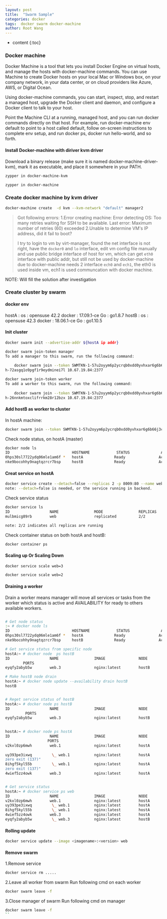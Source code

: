 ```yaml
---
layout: post
title:  "Swarm Sample"
categories: docker
tags:  docker swarm docker-machine
author: Root Wang
---
```


* content
{:toc}

### Docker machine

Docker Machine is a tool that lets you install Docker Engine on virtual hosts, and manage the hosts with docker-machine commands. You can use Machine to create Docker hosts on your local Mac or Windows box, on your company network, in your data center, or on cloud providers like Azure, AWS, or Digital Ocean.

Using docker-machine commands, you can start, inspect, stop, and restart a managed host, upgrade the Docker client and daemon, and configure a Docker client to talk to your host.

Point the Machine CLI at a running, managed host, and you can run docker commands directly on that host. For example, run docker-machine env default to point to a host called default, follow on-screen instructions to complete env setup, and run docker ps, docker run hello-world, and so forth.


#### Install Docker-machine with diriver kvm driver
Download a binary release (make sure it is named docker-machine-driver-kvm), mark it as executable, and place it somewhere in your PATH. 
```sh
zypper in docker-machine-kvm

zypper in docker-machine
```

### Create docker machine by kvm driver

```sh
docker-machine create  -d kvm --kvm-network "default" manager2
```
>Got following errors:
>1.Error creating machine: Error detecting OS: Too many retries waiting for SSH to be available.  Last error: Maximum number of retries (60) exceeded
>2.Unable to determine VM's IP address, did it fail to boot?
>
>I try to login to vm by virt-manager, found the net interface is not right, have the `docker0` and `lo` interface, edit vm config file manually and use public bridge interface of host for vm, which can get `eth0` interface with public addr, but still not be used by docker-machine due to docker-machine needs 2 interface `ech0` and `ech1`, the eth0 is used inside vm, ech1 is used communcation with docker machine. 

NOTE: Will fill the solution after investigation

### Create cluster by swarm

#### docker env
hostA :
	os : opensuse 42.2
	docker : 17.09.1-ce
        Go : go1.8.7
hostB : 
	os : opensuse 42.3
	docker : 18.06.1-ce
        Go : go1.10.5

#### Init cluster
```sh
docker swarm init --advertise-addr ${hostA ip addr}

docker swarm join-token manager                                              │i+ | docker-machine-kvm     | package | 0.8.2-1
To add a manager to this swarm, run the following command:                              │.19                          | x86_64 | virt_co
                                                                                        │ntain
    docker swarm join --token SWMTKN-1-57u2oyym6p2ycrqb0xdd0yvhxar6g6b66j3cutgqkt9a3ctli│i  | docker-runc            | package | 1.0.0rc
h-72asgq1o9pgf1r9eydminei7l 10.67.19.84:2377 

docker swarm join-token worker                                               │i+ | docker-machine-kvm     | package | 0.8.2-1
To add a worker to this swarm, run the following command:                               │.19                          | x86_64 | virt_co
                                                                                        │ntain
    docker swarm join --token SWMTKN-1-57u2oyym6p2ycrqb0xdd0yvhxar6g6b66j3cutgqkt9a3ctli│i  | docker-runc            | package | 1.0.0rc
h-26nnkmtoxclifrrkm28r12bzx 10.67.19.84:2377
```

#### Add hostB as worker to cluster

In hostA machine:
```sh
docker swarm join --token SWMTKN-1-57u2oyym6p2ycrqb0xdd0yvhxar6g6b66j3cutgqkt9a3ctlih-26nnkmtoxclifrrkm28r12bzx 10.67.19.84:2377
```

Check node status, on hostA (master)
```sh
docker node ls
ID                            HOSTNAME            STATUS              AVAILABILITY        MANAGER STATUS
0hps30sl7722ydq06mle1am6f *   hostA              Ready               Active              Leader
nke9bocohhy9nagtqzrcr7bsp     hostB              Ready               Active
```

#### Creat service on hostA
```sh
docker service create --detach=false --replicas 2 -p 8009:80 --name web nginx
note: --detach=false is needed, or the service running in backend.
```

Check service status
```sh
docker service ls
ID                  NAME                MODE                REPLICAS            IMAGE               PORTS
mulbmicg89rb        web                 replicated          2/2                 nginx:latest        *:8009->80/tcp

note: 2/2 indicates all replicas are running
```

Check container status on both hostA and hostB:
```sh
docker container ps
```

#### Scaling up Or Scaling Down

```sh
docker service scale web=3

docker service scale web=2
```


#### Draining a worker

Drain a worker means manager will move all services or tasks from the worker which status is active and AVAILABILITY for ready to others available workers.

```sh

# Get node status
:~ # docker node ls
ID                            HOSTNAME            STATUS              AVAILABILITY        MANAGER STATUS
0hps30sl7722ydq06mle1am6f *   hostA              Ready               Active              Leader
nke9bocohhy9nagtqzrcr7bsp     hostB              Ready               Active              

# Get service status from specific node
hostA:~ # docker node  ps hostB                                                                                                       
ID                  NAME                IMAGE               NODE                DESIRED STATE       CURRENT STATE           ERROR       
        PORTS
eyqfy2abyb5w        web.3               nginx:latest        hostB              Running             Running 8 minutes ago

# Make hostB node drain
hostA:~ # docker node update --availability drain hostB                                                                       [0/1914]
hostB


# Reget service status of hostB
hostA:~ # docker node ps hostB 
ID                  NAME                IMAGE               NODE                DESIRED STATE       CURRENT STATE            ERROR      
         PORTS
eyqfy2abyb5w        web.3               nginx:latest        hostB              Shutdown            Shutdown 5 seconds ago              

         
hostA:~ # docker node ps hostA 
ID                  NAME                IMAGE               NODE                DESIRED STATE       CURRENT STATE            ERROR      
                   PORTS
v2kxl0zp6mwh        web.1               nginx:latest        hostA              Running             Running 3 hours ago                 
                   
uy393pe3ixwq         \_ web.1           nginx:latest        hostA              Shutdown            Failed 3 hours ago       "task: non-
zero exit (137)"   
8ihgf5kyl55b         \_ web.1           nginx:latest        hostA              Shutdown            Failed 4 hours ago       "task: non-
zero exit (137)"   
4wief5zz4owk        web.3               nginx:latest        hostA              Running             Running 15 seconds ago  


# Get service status
hostA:~ # docker service ps web
ID                  NAME                IMAGE               NODE                DESIRED STATE       CURRENT STATE                 ERROR                         PORTS
v2kxl0zp6mwh        web.1               nginx:latest        hostA              Running             Running 4 hours ago                                         
uy393pe3ixwq         \_ web.1           nginx:latest        hostA              Shutdown            Failed 4 hours ago            "task: non-zero exit (137)"   
8ihgf5kyl55b         \_ web.1           nginx:latest        hostA              Shutdown            Failed 4 hours ago            "task: non-zero exit (137)"   
4wief5zz4owk        web.3               nginx:latest        hostA              Running             Running about a minute ago                                  
eyqfy2abyb5w         \_ web.3           nginx:latest        hostB              Shutdown            Shutdown about a minute ago
```

#### Rolling update

```sh
docker service update --image <imagename>:<version> web
```

#### Remove swarm
1.Remove service
```sh
docker service rm .....
```

2.Leave all worker from swarm
Run following cmd on each worker
```sh
docker swarm leave -f
```

3.Close manager of swarm
Run following cmd on manager
```sh
docker swarm leave -f
``
